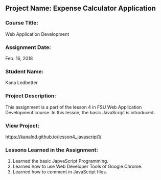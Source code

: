 ## Project Name:  Expense Calculator Application

### Course Title:
Web Application Development

### Assignment Date:  
Feb. 16, 2018

### Student Name:  
Kana Ledbetter

### Project Description:
This assignment is a part of the lesson 4 in FSU Web Application Development course. In this lesson, the basic JavaScript is introduced. 

### View Project:
https://kanaled.github.io/lesson4_javascript1/

### Lessons Learned in the Assignment:
1. Learned the basic JapvaScript Programming.
2. Learned how to use Web Developer Tools of Google Chrome.
3. Learned how to comment in JavaScript files.



